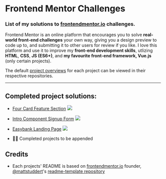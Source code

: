 # Frontend Mentor Challenges

### List of my solutions to [frontendmentor.io](https://www.frontendmentor.io) challenges.

Frontend Mentor is an online platform that encourages you to solve **real-world front-end challenges** your own way, giving you a design preview to code up to, and submitting it to other users for review if you like. I love this platform and use it to improve my **front-end development skills**, utlizing **HTML**, **CSS**, **JS (ES6+)**, and **my favourite front-end framework, Vue.js** (only certain projects).

The default [project overviews](#project-overview) for each project can be viewed in their respective repositories.

---

## Completed project solutions:

- [Four Card Feature Section](https://github.com/maureento8888/Frontend-Mentor-Challenges/blob/master/four-card-feature-section/README.md)
  ![](https://github.com/maureento8888/Frontend-Mentor-Challenges/blob/master/four-card-feature-section/my-solution.PNG)

- [Intro Component Signup Form](https://github.com/maureento8888/Frontend-Mentor-Challenges/blob/master/intro-component-with-signup-form/README.md)
  ![](https://github.com/maureento8888/Frontend-Mentor-Challenges/blob/10079bb4230d10f2601d06b52604516199c459fd/intro-component-with-signup-form/my-solution.PNG)

- [Easybank Landing Page](https://github.com/maureento8888/Frontend-Mentor-Challenges/blob/master/easybank-landing-page/README.md)
  ![](https://github.com/maureento8888/Frontend-Mentor-Challenges/blob/e44653676f7bf3731288b8976b9cb47fffb904c6/easybank-landing-page/my-solution.png)

- ✍🏼 Completed projects to be appended

## Credits

- Each projects' README is based on [frontendmentor.io](https://www.frontendmentor.io/) founder, [@mattstuddert](https://github.com/mattstuddert)'s [readme-template repository](https://github.com/mattstuddert/readme-template.git)
